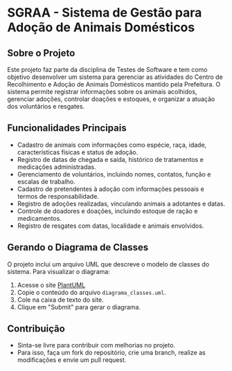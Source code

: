 # SGRAA - Sistema de Gestão para Adoção de Animais Domésticos

## Sobre o Projeto

Este projeto faz parte da disciplina de Testes de Software e tem como objetivo desenvolver um sistema para gerenciar as atividades do Centro de Recolhimento e Adoção de Animais Domésticos mantido pela Prefeitura. O sistema permite registrar informações sobre os animais acolhidos, gerenciar adoções, controlar doações e estoques, e organizar a atuação dos voluntários e resgates.

## Funcionalidades Principais

- Cadastro de animais com informações como espécie, raça, idade, características físicas e status de adoção.
- Registro de datas de chegada e saída, histórico de tratamentos e medicações administradas.
- Gerenciamento de voluntários, incluindo nomes, contatos, função e escalas de trabalho.
- Cadastro de pretendentes à adoção com informações pessoais e termos de responsabilidade.
- Registro de adoções realizadas, vinculando animais a adotantes e datas.
- Controle de doadores e doações, incluindo estoque de ração e medicamentos.
- Registro de resgates com datas, localidade e animais envolvidos.

## Gerando o Diagrama de Classes

O projeto inclui um arquivo UML que descreve o modelo de classes do sistema.
Para visualizar o diagrama:

1. Acesse o site [PlantUML](https://www.plantuml.com/plantuml/)
2. Copie o conteúdo do arquivo `diagrama_classes.uml`.
3. Cole na caixa de texto do site.
4. Clique em "Submit" para gerar o diagrama.

## Contribuição

- Sinta-se livre para contribuir com melhorias no projeto.
- Para isso, faça um fork do repositório, crie uma branch, realize as modificações e envie um pull request.

